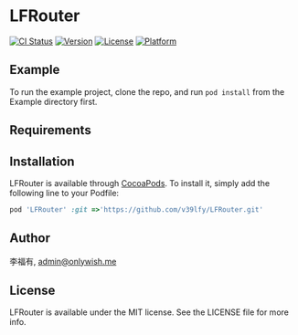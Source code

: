 # LFRouter

[![CI Status](https://img.shields.io/travis/李福有/LFRouter.svg?style=flat)](https://travis-ci.org/李福有/LFRouter)
[![Version](https://img.shields.io/cocoapods/v/LFRouter.svg?style=flat)](https://cocoapods.org/pods/LFRouter)
[![License](https://img.shields.io/cocoapods/l/LFRouter.svg?style=flat)](https://cocoapods.org/pods/LFRouter)
[![Platform](https://img.shields.io/cocoapods/p/LFRouter.svg?style=flat)](https://cocoapods.org/pods/LFRouter)

## Example

To run the example project, clone the repo, and run `pod install` from the Example directory first.

## Requirements

## Installation

LFRouter is available through [CocoaPods](https://cocoapods.org). To install
it, simply add the following line to your Podfile:

```ruby
pod 'LFRouter' :git =>'https://github.com/v39lfy/LFRouter.git'
```

## Author

李福有, admin@onlywish.me

## License

LFRouter is available under the MIT license. See the LICENSE file for more info.
